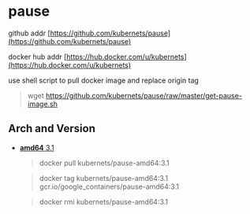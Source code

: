 # pause

github addr [https://github.com/kubernets/pause](https://github.com/kubernets/pause)

docker hub addr [https://hub.docker.com/u/kubernets](https://hub.docker.com/u/kubernets)

use shell script to pull docker image and replace origin tag

> wget https://github.com/kubernets/pause/raw/master/get-pause-image.sh

## Arch and Version

- [**amd64** 3.1](https://hub.docker.com/r/kubernets/pause-amd64)

    > docker pull kubernets/pause-amd64:3.1

    > docker tag kubernets/pause-amd64:3.1 gcr.io/google_containers/pause-amd64:3.1 

    > docker rmi kubernets/pause-amd64:3.1
